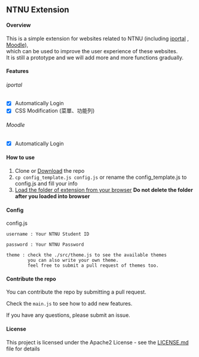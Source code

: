 ## NTNU Extension

#### Overview

This is a simple extension for websites related to NTNU (including [iportal](https://iportal.ntnu.edu.tw/) , [Moodle](https://moodle3.ntnu.edu.tw/)),<br> which can be used to improve the user experience of these websites. <br> 
It is still a prototype and we will add more and more functions gradually.

#### Features

###### iportal
- [x] Automatically Login 
- [x] CSS Modification (菜單、功能列)

###### Moodle
- [x] Automatically Login

#### How to use

1. Clone or [Download](https://github.com/NaoCoding/ntnu-extension/archive/refs/heads/main.zip) the repo
2. `cp config_template.js config.js` or rename the config_template.js to config.js and fill your info
3. [Load the folder of extension from your browser](https://support.google.com/chrome/a/answer/2714278?hl=zh-Hant)
**Do not delete the folder after you loaded into browser**

#### Config

config.js
```
username : Your NTNU Student ID

password : Your NTNU Password

theme : check the ./src/theme.js to see the available themes
        you can also write your own theme.
        feel free to submit a pull request of themes too.
```


#### Contribute the repo

You can contribute the repo by submitting a pull request.

Check the `main.js` to see how to add new features.

If you have any questions, please submit an issue.

#### License

This project is licensed under the Apache2 License - see the [LICENSE.md](LICENSE.md) file for details
